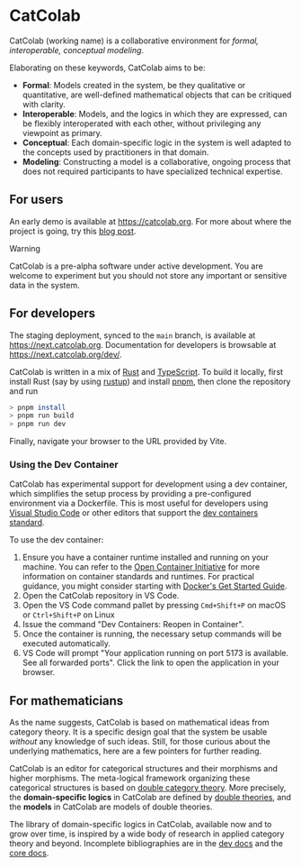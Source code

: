 # CatColab

CatColab (working name) is a collaborative environment for *formal,
interoperable, conceptual modeling*.

Elaborating on these keywords, CatColab aims to be:

- **Formal**: Models created in the system, be they qualitative or quantitative,
  are well-defined mathematical objects that can be critiqued with clarity.
- **Interoperable**: Models, and the logics in which they are expressed, can be
  flexibly interoperated with each other, without privileging any viewpoint as
  primary.
- **Conceptual**: Each domain-specific logic in the system is well adapted to
  the concepts used by practitioners in that domain.
- **Modeling**: Constructing a model is a collaborative, ongoing process that
  does not required participants to have specialized technical expertise.

## For users

An early demo is available at <https://catcolab.org>. For more about where the
project is going, try this [blog
post](https://topos.site/blog/2024-10-02-introducing-catcolab/).

> [!WARNING]
> CatColab is a pre-alpha software under active development.
> You are welcome to experiment but you should not store any important or
> sensitive data in the system.

## For developers

The staging deployment, synced to the `main` branch, is available at
<https://next.catcolab.org>. Documentation for developers is browsable at
<https://next.catcolab.org/dev/>.

CatColab is written in a mix of [Rust](https://www.rust-lang.org/) and
[TypeScript](https://www.typescriptlang.org/). To build it locally, first
install Rust (say by using [rustup](https://rustup.rs/)) and install
[pnpm](https://pnpm.io/), then clone the repository and run

```bash
> pnpm install
> pnpm run build
> pnpm run dev
```

Finally, navigate your browser to the URL provided by Vite.

### Using the Dev Container

CatColab has experimental support for development using a dev container, which
simplifies the setup process by providing a pre-configured environment via a
Dockerfile. This is most useful for developers using [Visual Studio
Code](https://code.visualstudio.com/) or other editors that support the [dev
containers standard](https://containers.dev/).

To use the dev container:

1. Ensure you have a container runtime installed and running on your machine. You can refer to the [Open Container Initiative](https://opencontainers.org/) for more information on container standards and runtimes. For practical guidance, you might consider starting with [Docker's Get Started Guide](https://www.docker.com/get-started).
2. Open the CatColab repository in VS Code.
3. Open the VS Code command pallet by pressing `Cmd+Shift+P` on macOS or `Ctrl+Shift+P` on Linux
4. Issue the command "Dev Containers: Reopen in Container".
5. Once the container is running, the necessary setup commands will be executed automatically.
6. VS Code will prompt "Your application running on port 5173 is available. See all forwarded ports". Click the link to open the application in your browser.

## For mathematicians

As the name suggests, CatColab is based on mathematical ideas from category
theory. It is a specific design goal that the system be usable *without* any
knowledge of such ideas. Still, for those curious about the underlying
mathematics, here are a few pointers for further reading.

CatColab is an editor for categorical structures and their morphisms and higher
morphisms. The meta-logical framework organizing these categorical structures is
based on [double category theory](https://mathoverflow.net/q/476936). More
precisely, the **domain-specific logics** in CatColab are defined by [double
theories](https://arxiv.org/abs/2310.05384), and the **models** in CatColab are
models of double theories.

The library of domain-specific logics in CatColab, available now and to grow
over time, is inspired by a wide body of research in applied category theory and
beyond. Incomplete bibliographies are in the [dev
docs](https://next.catcolab.org/dev/bib-0001.xml) and the [core
docs](https://next.catcolab.org/dev/rust/catlog/refs/).
